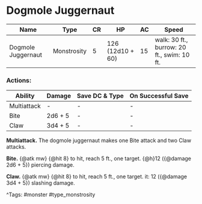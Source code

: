 # Dogmole Juggernaut

| Name | Type | CR | HP | AC | Speed |
|------|------|----|----|----|-------|
| Dogmole Juggernaut | Monstrosity | 5 | 126 (12d10 + 60) | 15 | walk: 30 ft., burrow: 20 ft., swim: 10 ft. |

### Actions:

| Ability | Damage | Save DC & Type | On Successful Save |
|---------|--------|----------------|--------------------|
| Multiattack | - | - | - |
| Bite | 2d6 + 5 | - | - |
| Claw | 3d4 + 5 | - | - |


**Multiattack.** The dogmole juggernaut makes one Bite attack and two Claw attacks.

**Bite.** {@atk mw} {@hit 8} to hit, reach 5 ft., one target. {@h}12 ({@damage 2d6 + 5}) piercing damage.

**Claw.** {@atk mw} {@hit 8} to hit, reach 5 ft., one target. it: 12 ({@damage 3d4 + 5}) slashing damage.

^Tags: #monster #type_monstrosity